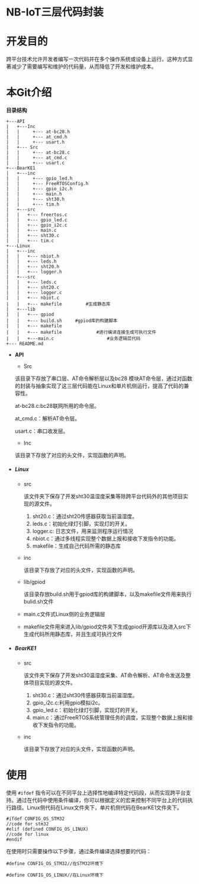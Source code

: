 # NB-IoT三层代码封装

# **开发目的**

跨平台技术允许开发者编写一次代码并在多个操作系统或设备上运行。这种方式显著减少了需要编写和维护的代码量，从而降低了开发和维护成本。

# 本Git介绍

**目录结构**

```
+---API
|   +---Inc
|   |     +--- at-bc28.h
|   |     +--- at_cmd.h
|   |     +--- usart.h
|   +--- Src
|   |     +--- at-bc28.c
|   |     +--- at_cmd.c
|   |     +--- usart.c
+---BearKE1
|   +---inc
|   |     +--- gpio_led.h
|   |     +--- FreeRTOSConfig.h
|   |     +--- gpio_i2c.h
|   |     +--- main.h
|   |     +--- sht30.h
|   |     +--- tim.h
|   +---src
|   |   +--- freertos.c
|   |   +--- gpio_led.c
|   |   +--- gpio_i2c.c
|   |   +--- main.c
|   |   +--- sht30.c
|   |   +--- tim.c
+---Linux
|   +---inc
|   |   +--- nbiot.h
|   |   +--- leds.h
|   |   +--- sht20.h
|   |   +--- logger.h
|   +---src
|   |   +--- leds.c
|   |   +--- sht20.c
|   |   +--- logger.c
|   |   +--- nbiot.c
|   |   +--- makefile         #生成静态库
|   +---lib
|   |   +--- gpiod
|   |   +--- build.sh     #gpiod库的构建脚本
|   |   +--- makefile  
|   |   +--- makefile             #进行编译连接生成可执行文件
|   |   +---main.c                    #业务逻辑层代码
+--- README.md
```

- **API**

  - Src

  该目录下存放了串口层、AT命令解析层以及bc28 模块AT命令层，通过对函数的封装与抽象实现了这三层代码能在Linux和单片机侧运行，提高了代码的兼容性。

  at-bc28.c:bc28联网所用的命令层。

  at_cmd.c：解析AT命令层。

  usart.c：串口收发层。

  - Inc

  该目录下存放了对应的头文件，实现函数的声明。

- ##### Linux

  - src

    该文件夹下保存了开发sht30温湿度采集等除跨平台代码外的其他项目实现的源文件。

    1. sht20.c：通过sht20传感器获取当前温湿度。
    2. leds.c：初始化绿灯引脚，实现灯的开关。
    3. logger.c: 日志文件，用来监测程序运行情况
    4. nbiot.c：通过多线程实现整个数据上报和接收下发指令的功能。
    5. makefile：生成自己代码所需的静态库

  - inc

    该目录下存放了对应的头文件，实现函数的声明。

  - lib/gpiod

    该目录存放build.sh用于gpiod库的构建脚本，以及makefile文件用来执行bulid.sh文件

  - main.c文件式Linux侧的业务逻辑层

  - makefile文件用来进入lib/gpiod文件夹下生成gpiod开源库以及进入src下生成代码所用静态库，并且生成可执行文件

- ##### BearKE1

  - src

    该文件夹下保存了开发sht30温湿度采集、AT命令解析、AT命令发送及整体项目实现的源文件。

    1. sht30.c：通过sht30传感器获取当前温湿度。
    2. gpio_i2c.c:利用gpio模拟i2c。
    3. gpio_led.c：初始化绿灯引脚，实现灯的开关。
    4. main.c：通过FreeRTOS系统管理任务的调度，实现整个数据上报和接收下发指令的功能。

  - inc

    该目录下存放了对应的头文件，实现函数的声明。

# 使用

使用 `#ifdef` 指令可以在不同平台上选择性地编译特定代码段，从而实现跨平台支持。通过在代码中使用条件编译，你可以根据定义的宏来控制不同平台上的代码执行路径。Linux侧代码在Linux文件夹下，单片机侧代码在BearKE1文件夹下。

```
#ifdef CONFIG_OS_STM32
//code for stm32
#elif (defined CONFIG_OS_LINUX)
//code for linux
#endif
```

在使用时只需要操作以下步骤，通过条件编译选择想要的代码：

```
#define CONFIG_OS_STM32//在STM32环境下

#define CONFIG_OS_LINUX//在Linux环境下
```

